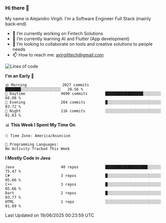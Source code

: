 ### Hi there 👋

My name is Alejandro Virgili. I'm a Software Engineer Full Stack (mainly back-end)


- 🔭 I’m currently working on Fintech Solutions
- 🌱 I’m currently learning AI and Flutter (App development)
- 👯 I’m looking to collaborate on tools and creative solutions to people needs
- 📫 How to reach me: avirgilitech@gmail.com
  
<!--START_SECTION:waka-->
![Lines of code](https://img.shields.io/badge/From%20Hello%20World%20I%27ve%20Written-804.5%20thousand%20lines%20of%20code-blue)

**I'm an Early 🐤** 

```text
🌞 Morning                2027 commits        ███████░░░░░░░░░░░░░░░░░░   28.56 % 
🌆 Daytime                4690 commits        █████████████████░░░░░░░░   66.08 % 
🌃 Evening                264 commits         █░░░░░░░░░░░░░░░░░░░░░░░░   03.72 % 
🌙 Night                  116 commits         ░░░░░░░░░░░░░░░░░░░░░░░░░   01.63 % 
```


📊 **This Week I Spent My Time On** 

```text
🕑︎ Time Zone: America/Asuncion

💬 Programming Languages: 
No Activity Tracked This Week
```

**I Mostly Code in Java** 

```text
Java                     40 repos            ███████████████████░░░░░░   75.47 % 
C#                       3 repos             █░░░░░░░░░░░░░░░░░░░░░░░░   05.66 % 
C++                      3 repos             █░░░░░░░░░░░░░░░░░░░░░░░░   05.66 % 
Dart                     2 repos             █░░░░░░░░░░░░░░░░░░░░░░░░   03.77 % 
HTML                     1 repo              ░░░░░░░░░░░░░░░░░░░░░░░░░   01.89 % 
```




 Last Updated on 19/06/2025 00:23:59 UTC
<!--END_SECTION:waka-->
